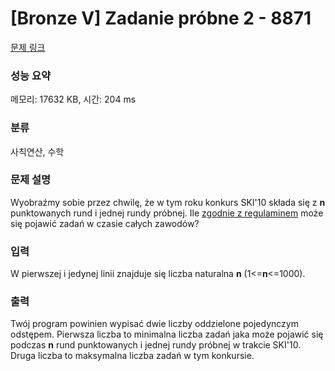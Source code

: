 # [Bronze V] Zadanie próbne 2 - 8871 

[문제 링크](https://www.acmicpc.net/problem/8871) 

### 성능 요약

메모리: 17632 KB, 시간: 204 ms

### 분류

사칙연산, 수학

### 문제 설명

<p>Wyobraźmy sobie przez chwilę, że w tym roku konkurs SKI'10 składa się z <strong>n</strong> punktowanych rund i jednej rundy próbnej. Ile <a href="http://www.informatyka.wroc.pl/node/856">zgodnie z regulaminem</a> może się pojawić zadań w czasie całych zawodów?</p>

### 입력 

 <p>W pierwszej i jedynej linii znajduje się liczba naturalna <strong>n</strong> (1<=<strong>n</strong><=1000).</p>

### 출력 

 <p>Twój program powinien wypisać dwie liczby oddzielone pojedynczym odstępem. Pierwsza liczba to minimalna liczba zadań jaka może pojawić się podczas <strong>n</strong> rund punktowanych i jednej rundy próbnej w trakcie SKI'10. Druga liczba to maksymalna liczba zadań w tym konkursie.</p>


